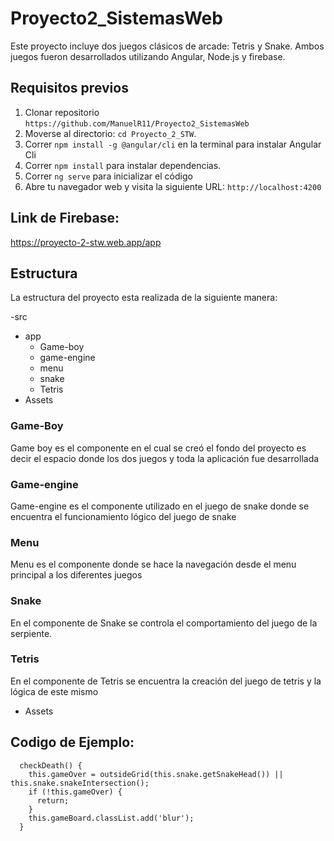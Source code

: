 # Proyecto2_SistemasWeb
Este proyecto incluye dos juegos clásicos de arcade: Tetris y Snake. Ambos juegos fueron desarrollados utilizando Angular, Node.js y firebase. 
## Requisitos previos
1. Clonar repositorio `https://github.com/ManuelR11/Proyecto2_SistemasWeb`
2. Moverse al directorio: `cd Proyecto_2_STW`.<br />
3. Correr `npm install -g @angular/cli` en la terminal para instalar Angular Cli
4. Correr `npm install` para instalar dependencias.<br />
5. Correr `ng serve` para inicializar el código
6. Abre tu navegador web y visita la siguiente URL: `http://localhost:4200`
## Link de Firebase:

https://proyecto-2-stw.web.app/app
## Estructura
La estructura del proyecto esta realizada de la siguiente manera:

-src
  - app
    - Game-boy
    - game-engine
    - menu
    - snake
    - Tetris
  - Assets
### Game-Boy
  Game boy es el componente en el cual se creó el fondo del proyecto es decir el espacio donde los dos juegos y toda la aplicación fue desarrollada
### Game-engine
  Game-engine es el componente utilizado en el juego de snake donde se encuentra el funcionamiento lógico del juego de snake
### Menu
  Menu es el componente donde se hace la navegación desde el menu principal a los diferentes juegos
  
### Snake
En el componente de Snake se controla el comportamiento del juego de la serpiente.

### Tetris
En el componente de Tetris se encuentra la creación del juego de tetris y la lógica de este mismo
  - Assets
## Codigo de Ejemplo:
```
  checkDeath() {
    this.gameOver = outsideGrid(this.snake.getSnakeHead()) || this.snake.snakeIntersection();
    if (!this.gameOver) {
      return;
    }
    this.gameBoard.classList.add('blur');
  }
